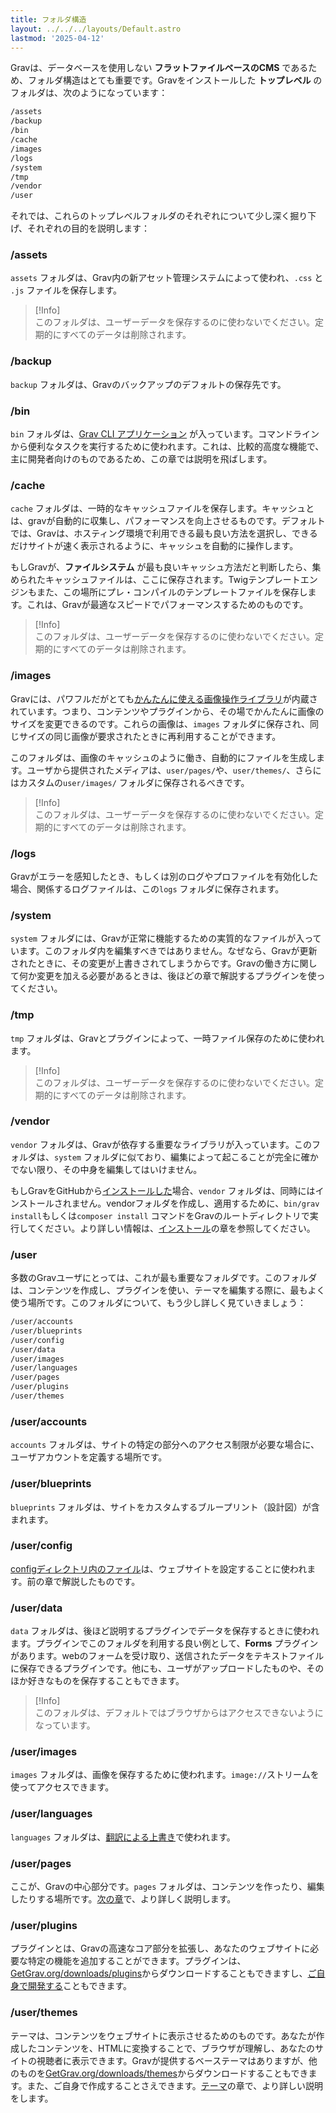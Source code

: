 ```yaml
---
title: フォルダ構造
layout: ../../../layouts/Default.astro
lastmod: '2025-04-12'
---
```

Gravは、データベースを使用しない **フラットファイルベースのCMS** であるため、フォルダ構造はとても重要です。Gravをインストールした **トップレベル** のフォルダは、次のようになっています：

```bash
/assets
/backup
/bin
/cache
/images
/logs
/system
/tmp
/vendor
/user
```

それでは、これらのトップレベルフォルダのそれぞれについて少し深く掘り下げ、それぞれの目的を説明します：

### /assets

`assets` フォルダは、Grav内の新アセット管理システムによって使われ、`.css` と `.js` ファイルを保存します。

> [!Info]  
> このフォルダは、ユーザーデータを保存するのに使わないでください。定期的にすべてのデータは削除されます。

### /backup

`backup` フォルダは、Gravのバックアップのデフォルトの保存先です。

### /bin

`bin` フォルダは、[Grav CLI アプリケーション](../../07.cli-console/02.grav-cli/) が入っています。コマンドラインから便利なタスクを実行するために使われます。これは、比較的高度な機能で、主に開発者向けのものであるため、この章では説明を飛ばします。

### /cache

`cache` フォルダは、一時的なキャッシュファイルを保存します。キャッシュとは、gravが自動的に収集し、パフォーマンスを向上させるものです。デフォルトでは、Gravは、ホスティング環境で利用できる最も良い方法を選択し、できるだけサイトが速く表示されるように、キャッシュを自動的に操作します。

もしGravが、**ファイルシステム** が最も良いキャッシュ方法だと判断したら、集められたキャッシュファイルは、ここに保存されます。Twigテンプレートエンジンもまた、この場所にプレ・コンパイルのテンプレートファイルを保存します。これは、Gravが最適なスピードでパフォーマンスするためのものです。

> [!Info]  
> このフォルダは、ユーザーデータを保存するのに使わないでください。定期的にすべてのデータは削除されます。

### /images

Gravには、パワフルだがとても[かんたんに使える画像操作ライブラリ](../../02.content/07.media)が内蔵されています。つまり、コンテンツやプラグインから、その場でかんたんに画像のサイズを変更できるのです。これらの画像は、`images` フォルダに保存され、同じサイズの同じ画像が要求されたときに再利用することができます。

このフォルダは、画像のキャッシュのように働き、自動的にファイルを生成します。ユーザから提供されたメディアは、`user/pages/`や、`user/themes/`、さらにはカスタムの`user/images/` フォルダに保存されるべきです。

> [!Info]  
> このフォルダは、ユーザーデータを保存するのに使わないでください。定期的にすべてのデータは削除されます。

### /logs

Gravがエラーを感知したとき、もしくは別のログやプロファイルを有効化した場合、関係するログファイルは、この`logs` フォルダに保存されます。

### /system

`system` フォルダには、Gravが正常に機能するための実質的なファイルが入っています。このフォルダ内を編集すべきではありません。なぜなら、Gravが更新されたときに、その変更が上書きされてしまうからです。Gravの働き方に関して何か変更を加える必要があるときは、後ほどの章で解説するプラグインを使ってください。

### /tmp

`tmp` フォルダは、Gravとプラグインによって、一時ファイル保存のために使われます。

> [!Info]  
> このフォルダは、ユーザーデータを保存するのに使わないでください。定期的にすべてのデータは削除されます。

### /vendor

`vendor` フォルダは、Gravが依存する重要なライブラリが入っています。このフォルダは、`system` フォルダに似ており、編集によって起こることが完全に確かでない限り、その中身を編集してはいけません。

もしGravをGitHubから[インストールした](../03.installation/)場合、`vendor` フォルダは、同時にはインストールされません。vendorフォルダを作成し、適用するために、`bin/grav install`もしくは`composer install` コマンドをGravのルートディレクトリで実行してください。より詳しい情報は、[インストール](../03.installation/)の章を参照してください。

### /user

多数のGravユーザにとっては、これが最も重要なフォルダです。このフォルダは、コンテンツを作成し、プラグインを使い、テーマを編集する際に、最もよく使う場所です。このフォルダについて、もう少し詳しく見ていきましょう：

```bash
/user/accounts
/user/blueprints
/user/config
/user/data
/user/images
/user/languages
/user/pages
/user/plugins
/user/themes
```

### /user/accounts

`accounts` フォルダは、サイトの特定の部分へのアクセス制限が必要な場合に、ユーザアカウントを定義する場所です。

### /user/blueprints

`blueprints` フォルダは、サイトをカスタムするブループリント（設計図）が含まれます。

### /user/config

[configディレクトリ内のファイル](../05.grav-configuration)は、ウェブサイトを設定することに使われます。前の章で解説したものです。

### /user/data

`data` フォルダは、後ほど説明するプラグインでデータを保存するときに使われます。プラグインでこのフォルダを利用する良い例として、**Forms** プラグインがあります。webのフォームを受け取り、送信されたデータをテキストファイルに保存できるプラグインです。他にも、ユーザがアップロードしたものや、そのほか好きなものを保存することもできます。

> [!Info]  
> このフォルダは、デフォルトではブラウザからはアクセスできないようになっています。

### /user/images

`images` フォルダは、画像を保存するために使われます。`image://`ストリームを使ってアクセスできます。


### /user/languages

`languages` フォルダは、[翻訳による上書き](../../02.content/11.multi-language#translation-overrides)で使われます。

### /user/pages

ここが、Gravの中心部分です。`pages` フォルダは、コンテンツを作ったり、編集したりする場所です。[次の章](../../02.content/)で、より詳しく説明します。

### /user/plugins

プラグインとは、Gravの高速なコア部分を拡張し、あなたのウェブサイトに必要な特定の機能を追加することができます。プラグインは、[GetGrav.org/downloads/plugins](https://getgrav.org/downloads/plugins)からダウンロードすることもできますし、[ご自身で開発する](../../04.plugins/03.plugin-tutorial)こともできます。

### /user/themes

テーマは、コンテンツをウェブサイトに表示させるためのものです。あなたが作成したコンテンツを、HTMLに変換することで、ブラウザが理解し、あなたのサイトの視聴者に表示できます。Gravが提供するベーステーマはありますが、他のものを[GetGrav.org/downloads/themes](https://getgrav.org/downloads/themes)からダウンロードすることもできます。また、ご自身で作成することさえできます。[テーマ](../../03.themes/)の章で、より詳しい説明をします。

